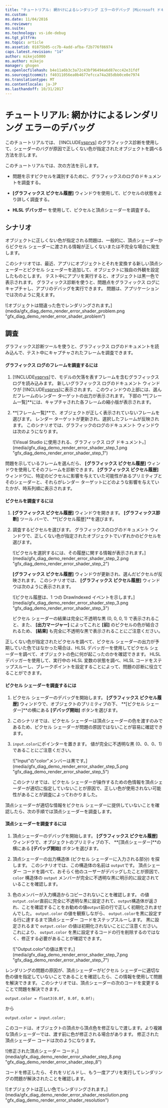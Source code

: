 ```yaml
---
title: "チュートリアル: 網かけによるレンダリング エラーのデバッグ |Microsoft ドキュメント"
ms.custom: 
ms.date: 11/04/2016
ms.reviewer: 
ms.suite: 
ms.technology: vs-ide-debug
ms.tgt_pltfrm: 
ms.topic: article
ms.assetid: 01875b05-cc7b-4add-afba-f2b776f86974
caps.latest.revision: "14"
author: mikejo5000
ms.author: mikejo
manager: ghogen
ms.openlocfilehash: b4e11a6b3c3a72c43bf96494a6d87ecc42e31fdf
ms.sourcegitcommit: f40311056ea0b4677efcca74a285dbb0ce0e7974
ms.translationtype: MT
ms.contentlocale: ja-JP
ms.lasthandoff: 10/31/2017
---
```

# <a name="walkthrough-debugging-rendering-errors-due-to-shading"></a>チュートリアル: 網かけによるレンダリング エラーのデバッグ
このチュートリアルでは、 [!INCLUDE[vsprvs](../../code-quality/includes/vsprvs_md.md)] のグラフィックス診断を使用して、シェーダーのバグが原因で正しくない色が指定されたオブジェクトを調べる方法を示します。  
  
 このチュートリアルでは、次の方法を示します。  
  
-   問題を示すピクセルを識別するために、グラフィックスのログのドキュメントを調査する。  
  
-   **[グラフィックス ピクセル履歴]** ウィンドウを使用して、ピクセルの状態をより詳しく調査する。  
  
-   **HLSL デバッガー** を使用して、ピクセルと頂点シェーダーを調査する。  
  
## <a name="scenario"></a>シナリオ  
 オブジェクトに正しくない色が指定される問題は、一般的に、頂点シェーダーからピクセル シェーダーに渡される情報が正しくないまたは不完全な場合に発生します。  
  
 このシナリオでは、最近、アプリにオブジェクトとそれを変換する新しい頂点シェーダーとピクセル シェーダーを追加して、オブジェクトに独自の外観を設定したものとします。 テスト中にアプリを実行すると、オブジェクトは黒一色で表示されます。 グラフィックス診断を使うと、問題点をグラフィックス ログにキャプチャし、アプリのデバッグを実行できます。 問題は、アプリケーションでは次のように見えます。  
  
 ![オブジェクトは間違った色でレンダリングされます。] (media/gfx_diag_demo_render_error_shader_problem.png "gfx_diag_demo_render_error_shader_problem")  
  
## <a name="investigation"></a>調査  
 グラフィックス診断ツールを使うと、グラフィックス ログのドキュメントを読み込んで、テスト中にキャプチャされたフレームを調査できます。  
  
#### <a name="to-examine-a-frame-in-a-graphics-log"></a>グラフィックス ログのフレームを調査するには  
  
1.  [!INCLUDE[vsprvs](../../code-quality/includes/vsprvs_md.md)]で、モデルの欠落を表すフレームを含むグラフィックス ログを読み込みます。 新しいグラフィックス ログのドキュメント ウィンドウが [!INCLUDE[vsprvs](../../code-quality/includes/vsprvs_md.md)]に表示されます。 このウィンドウの上部には、選んだフレームのレンダー ターゲットの出力が表示されます。 下部の **[フレーム一覧]**には、キャプチャされた各フレームの縮小版が表示されます。  
  
2.  **[フレーム一覧]**で、オブジェクトが正しく表示されていないフレームを選びます。 レンダー ターゲットが更新され、選択したフレームが反映されます。 このシナリオでは、グラフィックのログのドキュメント ウィンドウは次のようになります。  
  
     ![Visual Studio に使用される、グラフィックス ログ ドキュメント。] (media/gfx_diag_demo_render_error_shader_step_1.png "gfx_diag_demo_render_error_shader_step_1")  
  
 問題を示しているフレームを選んだら、 **[グラフィックス ピクセル履歴]** ウィンドウを使用してそのフレームを診断できます。 **[グラフィックス ピクセル履歴]** ウィンドウに、特定のピクセルに影響を与えていた可能性があるプリミティブとそのシェーダーと、それらがレンダー ターゲットにどのような影響を与えていたかが、時系列順に表示されます。  
  
#### <a name="to-examine-a-pixel"></a>ピクセルを調査するには  
  
1.  **[グラフィックス ピクセル履歴]** ウィンドウを開きます。 **[グラフィックス診断]** ツール バーで、 **[ピクセル履歴]**を選びます。  
  
2.  調査するピクセルを選びます。 グラフィックスのログのドキュメント ウィンドウで、正しくない色が指定されたオブジェクトでいずれかのピクセルを選びます。  
  
     ![ピクセルを選択するには、その履歴に関する情報が表示されます。] (media/gfx_diag_demo_render_error_shader_step_2.png "gfx_diag_demo_render_error_shader_step_2")  
  
     **[グラフィックス ピクセル履歴]** ウィンドウが更新され、選んだピクセルが反映されます。 このシナリオでは、 **[グラフィックス ピクセル履歴]** ウィンドウは次のように表示されます。  
  
     ![ピクセル履歴は、1 つの DrawIndexed イベントを示します。] (media/gfx_diag_demo_render_error_shader_step_3.png "gfx_diag_demo_render_error_shader_step_3")  
  
     ピクセル シェーダーの結果は完全に不透明な黒 (0, 0, 0, 1) で表示されること、また、 **[出力マージャー]** によってこれと **[前]** のピクセルの色が結合されるため、 **[結果]** も完全に不透明な黒で表示されることにご注意ください。  
  
 正しくない色が指定されたピクセルを調べて、ピクセル シェーダーの出力が予期していた色ではなかった場合は、HLSL デバッガーを使用してピクセル シェーダーを調べて、オブジェクトの色に何が起こったのかを確認できます。 HLSL デバッガーを使用して、実行中の HLSL 変数の状態を調べ、HLSL コードをステップスルーし、ブレークポイントを設定することによって、問題の診断に役立てることができます。  
  
#### <a name="to-examine-the-pixel-shader"></a>ピクセル シェーダーを調査するには  
  
1.  ピクセル シェーダーのデバッグを開始します。 **[グラフィックス ピクセル履歴]** ウィンドウで、オブジェクトのプリミティブの下、 **[ピクセル シェーダー]**の横にある **[デバッグ開始]** ボタンを選びます。  
  
2.  このシナリオでは、ピクセル シェーダーは頂点シェーダーの色を渡すのみであるため、ピクセル シェーダーが問題の原因ではないことが容易に確認できます。  
  
3.  `input.color`にポインターを置きます。 値が完全に不透明な黒 (0、0、0、1) であることにご注意ください。  
  
     !["Input"の"color"メンバーは黒です。] (media/gfx_diag_demo_render_error_shader_step_5.png "gfx_diag_demo_render_error_shader_step_5")  
  
     このシナリオでは、ピクセル シェーダーが操作するための色情報を頂点シェーダーが適切に指定していないことが原因で、正しい色が使用されない可能性があることが調査によってわかりました。  
  
 頂点シェーダーが適切な情報をピクセル シェーダーに提供していないことを確認したら、次の手順では頂点シェーダーを調査します。  
  
#### <a name="to-examine-the-vertex-shader"></a>頂点シェーダーを調査するには  
  
1.  頂点シェーダーのデバッグを開始します。 **[グラフィックス ピクセル履歴]** ウィンドウで、オブジェクトのプリミティブの下、 **[頂点シェーダー]**の横にある **[デバッグ開始]** ボタンを選びます。  
  
2.  頂点シェーダーの出力構造体 (ピクセル シェーダーに入力される部分) を探します。 このシナリオでは、この構造体の名前は `output`です。 頂点シェーダー コードを調べて、おそらく他のユーザーがデバッグしたことが原因で、 `color` 構造体の `output` メンバーが完全に不透明な黒に明示的に設定されていることを確認します。  
  
3.  色のメンバーが入力構造からコピーされないことを確認します。 の値`output.color`直前に完全に不透明な黒に設定されて、`output`構造体が返され、ことを確認することをお勧めの値`output`前の行で正しく初期化されませんでした。 `output.color` の値を観察しながら、 `output.color`を黒に設定する行に達するまで頂点シェーダー コードをステップスルーします。 黒に設定されるまで `output.color` の値は初期化されないことにご注意ください。 これにより、 `output.color` を黒に設定するコードの行を削除するのではなく、修正する必要があることが確認できます。  
  
     !["Output.color"の値は黒です。] (media/gfx_diag_demo_render_error_shader_step_7.png "gfx_diag_demo_render_error_shader_step_7")  
  
 レンダリングの問題の原因が、頂点シェーダーがピクセル シェーダーに適切な色の値を指定していないことであることを確認したら、この情報を使用して問題を解決できます。 このシナリオでは、頂点シェーダーの次のコードを変更することで問題を解決できます。  
  
```  
output.color = float3(0.0f, 0.0f, 0.0f);  
```  
  
 から  
  
```hlsl  
output.color = input.color;  
```  
  
 このコードは、オブジェクトの頂点から頂点色を修正なしで渡します。より複雑な頂点シェーダーでは、渡す前に色が修正される場合があります。 修正された頂点シェーダー コードは次のようになります。  
  
 ![修正された頂点シェーダー コード。] (media/gfx_diag_demo_render_error_shader_step_8.png "gfx_diag_demo_render_error_shader_step_8")  
  
 コードを修正したら、それをリビルドし、もう一度アプリを実行してレンダリングの問題が解決されたことを確認します。  
  
 ![オブジェクトは正しい色でレンダリングされます。] (media/gfx_diag_demo_render_error_shader_resolution.png "gfx_diag_demo_render_error_shader_resolution")